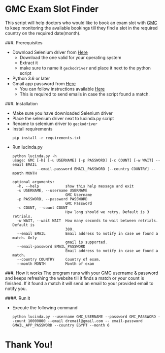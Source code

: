 GMC Exam Slot Finder
====================

This script will help doctors who would like to book an exam slot with [GMC](https://webcache.gmc-uk.org/ecustomer_enu/index.aspx) to keep monitoring the available bookings till they find a slot in the required country on the required date(month).


###. Prerequisites
* Download Selenium driver from [Here](https://github.com/mozilla/geckodriver/releases) 
    * Download the one valid for your operating system
    * Extract it
    * make sure to name it `geckodriver` and place it next to the python script
* Python 3.6 or later
* Gmail app password from [Here](https://myaccount.google.com/apppasswords)
    * You can follow instructions available [Here](https://support.google.com/accounts/answer/185833?hl=en)
    * This is required to send emails in case the script found a match.

###. Installation
* Make sure you have downloaded Selenium driver 
* Place the selenium driver next to lucinda.py script
* Rename to selenium driver to `geckodriver`
* Install requirements
    ```shell script
    pip install -r requirements.txt
    ```
* Run lucinda.py
    ```shell script
    python lucinda.py -h
    usage: GMC [-h] [-u USERNAME] [-p PASSWORD] [-c COUNT] [-w WAIT] --email EMAIL
               --email-password EMAIL_PASSWORD [--country COUNTRY] --month MONTH
    
    optional arguments:
      -h, --help            show this help message and exit
      -u USERNAME, --username USERNAME
                            GMC Username
      -p PASSWORD, --password PASSWORD
                            GMC Password
      -c COUNT, --count COUNT
                            Hpw long should we retry. Default is 3 retrials.
      -w WAIT, --wait WAIT  How many seconds to wait between retrials. Default is
                            300.
      --email EMAIL         Email address to notify in case we found a match. Only
                            gmail is supported.
      --email-password EMAIL_PASSWORD
                            Email address to notify in case we found a match.
      --country COUNTRY     Country of exam.
      --month MONTH         Month of exam
    ```
  
###. How it works
The program runs with your GMC username & password and keeps refreshing the website till it finds a match or your count is finished.
If it found a match it will send an email to your provided email to notify you.

####. Run it

* Execute the following command
    ```shell script
    python lucinda.py --username GMC_USERNAME --password GMC_PASSWORD --count 10000000 --email dremail@gmail.com -- email-password GMAIL_APP_PASSWORD --country EGYPT --month 6 
    ```

Thank You!
========== 
